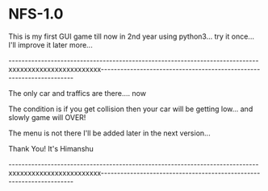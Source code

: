 # NFS-1.0
This is my first GUI game till now in 2nd year using python3... try it once... I'll improve it later more...

-----------------------------------------------------------------------------xxxxxxxxxxxxxxxxxxxxxxxx---------------------------------------------------------------------

The only car and traffics are there.... now  

The condition is if you get collision then your car will be getting low... and slowly game will OVER!

The menu is not there I'll be added later in the next version...  

Thank You!
It's Himanshu

-----------------------------------------------------------------------------xxxxxxxxxxxxxxxxxxxxxxxx---------------------------------------------------------------------
